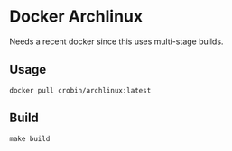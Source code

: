 # Docker Archlinux

Needs a recent docker since this uses multi-stage builds.

## Usage

```
docker pull crobin/archlinux:latest
```

## Build

```
make build
```

